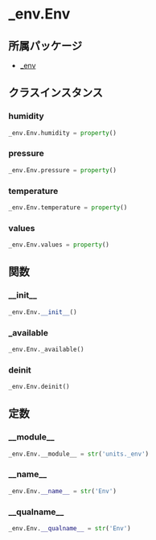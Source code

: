# _env.Env

## 所属パッケージ
- [_env](../../module/_env)

## クラスインスタンス

### humidity
```python
_env.Env.humidity = property()
```

### pressure
```python
_env.Env.pressure = property()
```

### temperature
```python
_env.Env.temperature = property()
```

### values
```python
_env.Env.values = property()
```

## 関数

### \_\_init\_\_
```python
_env.Env.__init__()
```

### \_available
```python
_env.Env._available()
```

### deinit
```python
_env.Env.deinit()
```

## 定数

### \_\_module\_\_
```python
_env.Env.__module__ = str('units._env')
```

### \_\_name\_\_
```python
_env.Env.__name__ = str('Env')
```

### \_\_qualname\_\_
```python
_env.Env.__qualname__ = str('Env')
```
